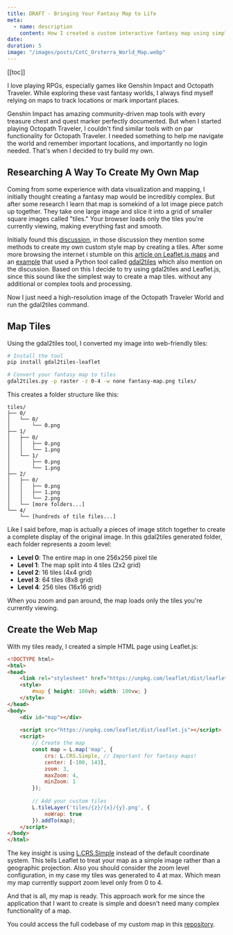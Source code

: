 ```yaml
---
title: DRAFT - Bringing Your Fantasy Map to Life
meta:
  - name: description
    content: How I created a custom interactive fantasy map using simple web tools
date: 
duration: 5
image: "/images/posts/CotC_Orsterra_World_Map.webp"
---
```


[[toc]]

I love playing RPGs, especially games like Genshin Impact and Octopath Traveler. While exploring these vast fantasy worlds, I always find myself relying on maps to track locations or mark important places.

Genshin Impact has amazing community-driven map tools with every treasure chest and quest marker perfectly documented. But when I started playing Octopath Traveler, I couldn't find similar tools with on par functionality for Octopath Traveler. I needed something to help me navigate the world and remember important locations, and importantly no login needed. That's when I decided to try build my own.

## Researching A Way To Create My Own Map

Coming from some experience with data visualization and mapping, I initially thought creating a fantasy map would be incredibly complex. But after some research I learn that map is somekind of a lot image piece patch up together. They take one large image and slice it into a grid of smaller square images called "tiles." Your browser loads only the tiles you're currently viewing, making everything fast and smooth.

Initially found this [discussion](https://gis.stackexchange.com/questions/285483/how-can-i-convert-an-image-into-map-tiles-for-leafletjs), in those discussion they mention some methods to create my own custom style map by creating a tiles. After some more browsing the internet i stumble on this [article on Leaflet.js maps](https://techtrail.net/creating-an-interactive-map-with-leaflet-js/) and an [example](https://github.com/manianiac/fantasy-leaflet-map) that used a Python tool called [gdal2tiles](https://github.com/commenthol/gdal2tiles-leaflet) which also mention on the discussion. Based on this I decide to try using gdal2tiles and Leaflet.js, since this sound like the simplest way to create a map tiles. without any additional or complex tools and processing.

Now I just need a high-resolution image of the Octopath Traveler World and run the gdal2tiles command.

## Map Tiles

Using the gdal2tiles tool, I converted my image into web-friendly tiles:

```bash
# Install the tool
pip install gdal2tiles-leaflet

# Convert your fantasy map to tiles
gdal2tiles.py -p raster -z 0-4 -w none fantasy-map.png tiles/
```

This creates a folder structure like this:

```
tiles/
├── 0/
│   └── 0/
│       └── 0.png
├── 1/
│   ├── 0/
│   │   ├── 0.png
│   │   └── 1.png
│   └── 1/
│       ├── 0.png
│       └── 1.png
├── 2/
│   ├── 0/
│   │   ├── 0.png
│   │   ├── 1.png
│   │   └── 2.png
│   └── [more folders...]
└── 4/
    └── [hundreds of tile files...]
```

Like I said before, map is actually a pieces of image stitch together to create a complete display of the original image. In this gdal2tiles generated folder, each folder represents a zoom level:

- **Level 0**: The entire map in one 256x256 pixel tile
- **Level 1**: The map split into 4 tiles (2x2 grid)
- **Level 2**: 16 tiles (4x4 grid)
- **Level 3**: 64 tiles (8x8 grid)
- **Level 4**: 256 tiles (16x16 grid)

When you zoom and pan around, the map loads only the tiles you're currently viewing.

## Create the Web Map

With my tiles ready, I created a simple HTML page using Leaflet.js:

```html
<!DOCTYPE html>
<html>
<head>
    <link rel="stylesheet" href="https://unpkg.com/leaflet/dist/leaflet.css" />
    <style>
        #map { height: 100vh; width: 100vw; }
    </style>
</head>
<body>
    <div id="map"></div>
    
    <script src="https://unpkg.com/leaflet/dist/leaflet.js"></script>
    <script>
        // Create the map
        const map = L.map('map', {
            crs: L.CRS.Simple, // Important for fantasy maps!
            center: [-100, 143],
            zoom: 3,
            maxZoom: 4,
            minZoom: 1
        });
        
        // Add your custom tiles
        L.tileLayer('tiles/{z}/{x}/{y}.png', {
            noWrap: true
        }).addTo(map);
    </script>
</body>
</html>
```

The key insight is using [L.CRS.Simple](https://leafletjs.com/examples/crs-simple/crs-simple.html) instead of the default coordinate system. This tells Leaflet to treat your map as a simple image rather than a geographic projection. Also you should consider the zoom level configuration, in my case my tiles was generated to 4 at max. Which mean my map currently support zoom level only from 0 to 4.

And that is all, my map is ready. This approach work for me since the application that I want to create is simple and doesn't need many complex functionality of a map.

You could access the full codebase of my custom map in this [repository](https://github.com/erickhilda/8path-map).
